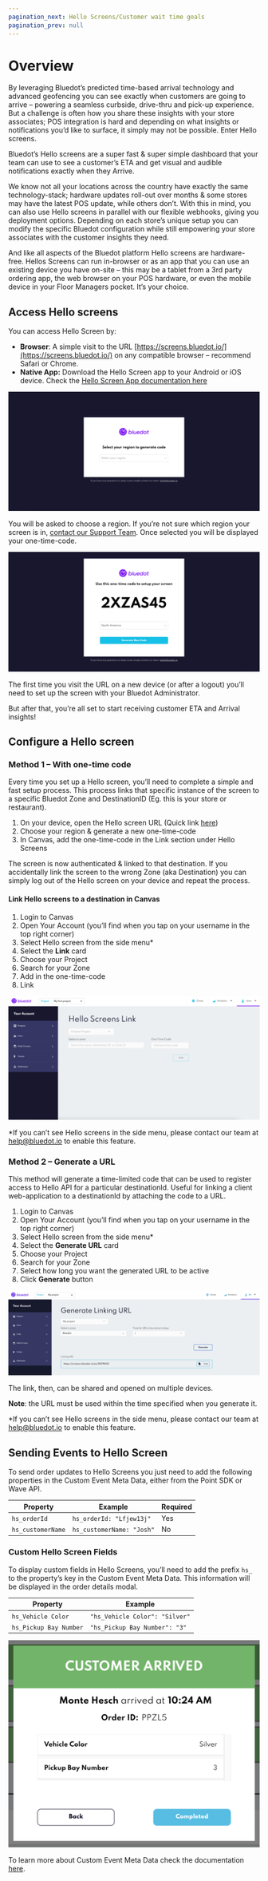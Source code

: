 ```yaml
---
pagination_next: Hello Screens/Customer wait time goals
pagination_prev: null
---
```


Overview
========

By leveraging Bluedot’s predicted time-based arrival technology and advanced geofencing you can see exactly when customers are going to arrive – powering a seamless curbside, drive-thru and pick-up experience. But a challenge is often how you share these insights with your store associates; POS integration is hard and depending on what insights or notifications you’d like to surface, it simply may not be possible. Enter Hello screens.

Bluedot’s Hello screens are a super fast & super simple dashboard that your team can use to see a customer’s ETA and get visual and audible notifications exactly when they Arrive.

We know not all your locations across the country have exactly the same technology-stack; hardware updates roll-out over months & some stores may have the latest POS update, while others don’t. With this in mind, you can also use Hello screens in parallel with our flexible webhooks, giving you deployment options. Depending on each store’s unique setup you can modify the specific Bluedot configuration while still empowering your store associates with the customer insights they need.

And like all aspects of the Bluedot platform Hello screens are hardware-free. Hellos Screens can run in-browser or as an app that you can use an existing device you have on-site – this may be a tablet from a 3rd party ordering app, the web browser on your POS hardware, or even the mobile device in your Floor Managers pocket. It’s your choice.

Access Hello screens
--------------------

You can access Hello Screen by:

*   **Browser**: A simple visit to the URL [https://screens.bluedot.io/](https://screens.bluedot.io/) on any compatible browser – recommend Safari or Chrome.
*   **Native App:** Download the Hello Screen app to your Android or iOS device. Check the [Hello Screen App documentation here](./Mobile%20app.md)

![](../assets/hello-screen-select-region-1024x486.png)

You will be asked to choose a region. If you’re not sure which region your screen is in, [contact our Support Team](mailto:help@bluedot.io). Once selected you will be displayed your one-time-code.

![](../assets/hello-screen-linking-code-1024x486.png)

The first time you visit the URL on a new device (or after a logout) you’ll need to set up the screen with your Bluedot Administrator.

But after that, you’re all set to start receiving customer ETA and Arrival insights!

Configure a Hello screen
------------------------

### Method 1 – With one-time code

Every time you set up a Hello screen, you’ll need to complete a simple and fast setup process. This process links that specific instance of the screen to a specific Bluedot Zone and DestinationID (Eg. this is your store or restaurant).

1.  On your device, open the Hello screen URL (Quick link [here](https://screens.bluedot.io/))
2.  Choose your region & generate a new one-time-code
3.  In Canvas, add the one-time-code in the Link section under Hello Screens

The screen is now authenticated & linked to that destination. If you accidentally link the screen to the wrong Zone (aka Destination) you can simply log out of the Hello screen on your device and repeat the process.

#### Link Hello screens to a destination in Canvas

1.  Login to Canvas
2.  Open Your Account (you’ll find when you tap on your username in the top right corner)
3.  Select Hello screen from the side menu\*
4.  Select the **Link** card
5.  Choose your Project
6.  Search for your Zone
7.  Add in the one-time-code
8.  Link

![](../assets/Hello-Screen-Link-1024x504.png)

\*If you can’t see Hello screens in the side menu, please contact our team at [help@bluedot.io](mailto:help@bluedot.io) to enable this feature.

### Method 2 – Generate a URL

This method will generate a time-limited code that can be used to register access to Hello API for a particular destinationId. Useful for linking a client web-application to a destinationId by attaching the code to a URL.

1.  Login to Canvas
2.  Open Your Account (you’ll find when you tap on your username in the top right corner)
3.  Select Hello screen from the side menu\*
4.  Select the **Generate URL** card
5.  Choose your Project
6.  Search for your Zone
7.  Select how long you want the generated URL to be active
8.  Click **Generate** button

![](../assets/hello-screens-generate-linking-url.png)

The link, then, can be shared and opened on multiple devices.

**Note**: the URL must be used within the time specified when you generate it.

\*If you can’t see Hello screens in the side menu, please contact our team at [help@bluedot.io](mailto:help@bluedot.io) to enable this feature.

Sending Events to Hello Screen
------------------------------

To send order updates to Hello Screens you just need to add the following properties in the Custom Event Meta Data, either from the Point SDK or Wave API.

| **Property**      | **Example**               | **Required** |
|-------------------|---------------------------|--------------|
| `hs_orderId`      | `hs_orderId: "Lfjew13j"`  | Yes          |
| `hs_customerName` | `hs_customerName: "Josh"` | No           |

### Custom Hello Screen Fields

To display custom fields in Hello Screens, you’ll need to add the prefix `hs_` to the property’s key in the Custom Event Meta Data. This information will be displayed in the order details modal.

| **Property**           | **Example**                    |
|------------------------|--------------------------------|
| `hs_Vehicle Color`     | `"hs_Vehicle Color": "Silver"` |
| `hs_Pickup Bay Number` | `"hs_Pickup Bay Number": "3"`  |

![Hello Screens Modal with Custom Fields](../assets/hello-screens-custom-fields.png)

To learn more about Custom Event Meta Data check the documentation [here](../Custom%20Event%20Metadata.md).